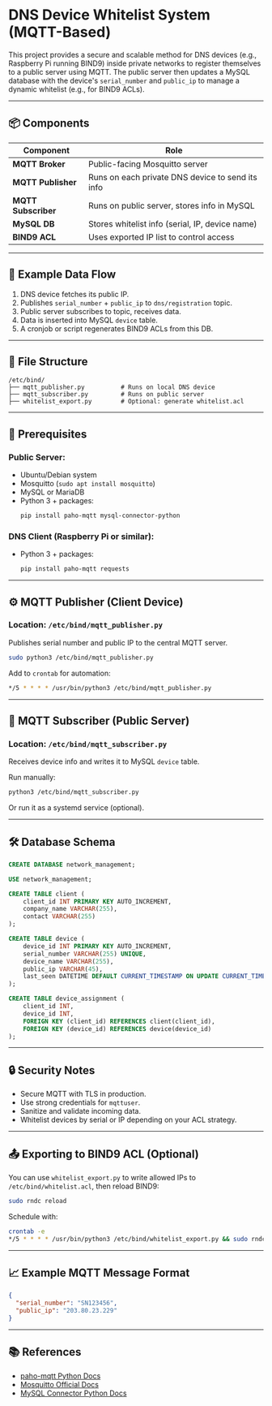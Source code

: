 
# DNS Device Whitelist System (MQTT-Based)

This project provides a secure and scalable method for DNS devices (e.g., Raspberry Pi running BIND9) inside private networks to register themselves to a public server using MQTT. The public server then updates a MySQL database with the device's `serial_number` and `public_ip` to manage a dynamic whitelist (e.g., for BIND9 ACLs).

---

## 📦 Components

| Component         | Role                                             |
|------------------|--------------------------------------------------|
| **MQTT Broker**   | Public-facing Mosquitto server                   |
| **MQTT Publisher**| Runs on each private DNS device to send its info|
| **MQTT Subscriber**| Runs on public server, stores info in MySQL     |
| **MySQL DB**      | Stores whitelist info (serial, IP, device name) |
| **BIND9 ACL**     | Uses exported IP list to control access          |

---

## 🧪 Example Data Flow

1. DNS device fetches its public IP.
2. Publishes `serial_number` + `public_ip` to `dns/registration` topic.
3. Public server subscribes to topic, receives data.
4. Data is inserted into MySQL `device` table.
5. A cronjob or script regenerates BIND9 ACLs from this DB.

---

## 📁 File Structure

```
/etc/bind/
├── mqtt_publisher.py          # Runs on local DNS device
├── mqtt_subscriber.py         # Runs on public server
├── whitelist_export.py        # Optional: generate whitelist.acl
```

---

## 📌 Prerequisites

### Public Server:
- Ubuntu/Debian system
- Mosquitto (`sudo apt install mosquitto`)
- MySQL or MariaDB
- Python 3 + packages:
  ```bash
  pip install paho-mqtt mysql-connector-python
  ```

### DNS Client (Raspberry Pi or similar):
- Python 3 + packages:
  ```bash
  pip install paho-mqtt requests
  ```

---

## ⚙️ MQTT Publisher (Client Device)

### Location: `/etc/bind/mqtt_publisher.py`
Publishes serial number and public IP to the central MQTT server.

```bash
sudo python3 /etc/bind/mqtt_publisher.py
```

Add to `crontab` for automation:
```bash
*/5 * * * * /usr/bin/python3 /etc/bind/mqtt_publisher.py
```

---

## 🧩 MQTT Subscriber (Public Server)

### Location: `/etc/bind/mqtt_subscriber.py`

Receives device info and writes it to MySQL `device` table.

Run manually:
```bash
python3 /etc/bind/mqtt_subscriber.py
```

Or run it as a systemd service (optional).

---

## 🛠️ Database Schema

```sql
CREATE DATABASE network_management;

USE network_management;

CREATE TABLE client (
    client_id INT PRIMARY KEY AUTO_INCREMENT,
    company_name VARCHAR(255),
    contact VARCHAR(255)
);

CREATE TABLE device (
    device_id INT PRIMARY KEY AUTO_INCREMENT,
    serial_number VARCHAR(255) UNIQUE,
    device_name VARCHAR(255),
    public_ip VARCHAR(45),
    last_seen DATETIME DEFAULT CURRENT_TIMESTAMP ON UPDATE CURRENT_TIMESTAMP
);

CREATE TABLE device_assignment (
    client_id INT,
    device_id INT,
    FOREIGN KEY (client_id) REFERENCES client(client_id),
    FOREIGN KEY (device_id) REFERENCES device(device_id)
);
```

---

## 🔒 Security Notes

- Secure MQTT with TLS in production.
- Use strong credentials for `mqttuser`.
- Sanitize and validate incoming data.
- Whitelist devices by serial or IP depending on your ACL strategy.

---

## 📤 Exporting to BIND9 ACL (Optional)

You can use `whitelist_export.py` to write allowed IPs to `/etc/bind/whitelist.acl`, then reload BIND9:
```bash
sudo rndc reload
```

Schedule with:
```bash
crontab -e
*/5 * * * * /usr/bin/python3 /etc/bind/whitelist_export.py && sudo rndc reload
```

---

## 📈 Example MQTT Message Format

```json
{
  "serial_number": "SN123456",
  "public_ip": "203.80.23.229"
}
```

---

## 📚 References

- [paho-mqtt Python Docs](https://pypi.org/project/paho-mqtt/)
- [Mosquitto Official Docs](https://mosquitto.org/)
- [MySQL Connector Python Docs](https://dev.mysql.com/doc/connector-python/en/)
